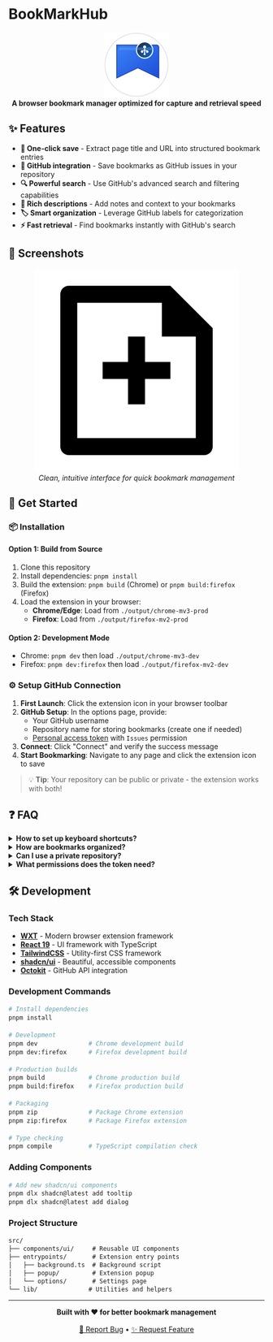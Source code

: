 # BookMarkHub

<div align="center">
  <img src="./icon.svg" width="128" height="128" alt="BookmarkHub Icon">
  <br>
  <strong>A browser bookmark manager optimized for capture and retrieval speed</strong>
</div>

## ✨ Features

- **🚀 One-click save** - Extract page title and URL into structured bookmark entries
- **🐙 GitHub integration** - Save bookmarks as GitHub issues in your repository  
- **🔍 Powerful search** - Use GitHub's advanced search and filtering capabilities
- **📝 Rich descriptions** - Add notes and context to your bookmarks
- **🏷️ Smart organization** - Leverage GitHub labels for categorization
- **⚡ Fast retrieval** - Find bookmarks instantly with GitHub's search

## 📸 Screenshots

<div align="center">
  <img src="./src/assets/bookmarkhub.svg" alt="BookmarkHub Extension Interface" width="400">
  <br>
  <em>Clean, intuitive interface for quick bookmark management</em>
</div>

## 🚀 Get Started

### 📦 Installation

#### Option 1: Build from Source
1. Clone this repository
2. Install dependencies: `pnpm install`
3. Build the extension: `pnpm build` (Chrome) or `pnpm build:firefox` (Firefox)
4. Load the extension in your browser:
   - **Chrome/Edge**: Load from `./output/chrome-mv3-prod`
   - **Firefox**: Load from `./output/firefox-mv2-prod`

#### Option 2: Development Mode
- Chrome: `pnpm dev` then load `./output/chrome-mv3-dev`
- Firefox: `pnpm dev:firefox` then load `./output/firefox-mv2-dev`

### ⚙️ Setup GitHub Connection

1. **First Launch**: Click the extension icon in your browser toolbar
2. **GitHub Setup**: In the options page, provide:
   - Your GitHub username
   - Repository name for storing bookmarks (create one if needed)
   - [Personal access token](https://github.com/settings/personal-access-tokens/new) with `Issues` permission
3. **Connect**: Click "Connect" and verify the success message
4. **Start Bookmarking**: Navigate to any page and click the extension icon to save

> 💡 **Tip**: Your repository can be public or private - the extension works with both!

## ❓ FAQ

<details>
<summary><strong>How to set up keyboard shortcuts?</strong></summary>

You can assign a custom keyboard shortcut to quickly open the extension:
- **Chrome/Edge**: Go to `chrome://extensions/shortcuts`
- **Firefox**: Visit `about:addons` → Extension settings → Shortcuts

</details>

<details>
<summary><strong>How are bookmarks organized?</strong></summary>

Each bookmark becomes a GitHub issue with:
- **Title**: The webpage title
- **Body**: The URL
- **Comments**: Your additional notes and descriptions  
- **Labels**: Tags for categorization (future feature)

This gives you access to GitHub's powerful search, filtering, and organization tools!

</details>

<details>
<summary><strong>Can I use a private repository?</strong></summary>

Yes! BookmarkHub works with both public and private repositories. Your bookmarks will only be visible to you and anyone with repository access.

</details>

<details>
<summary><strong>What permissions does the token need?</strong></summary>

Your GitHub personal access token needs:
- **Issues**: Read and write access to create and manage bookmark issues
- **Repository access**: Select the specific repository for your bookmarks

</details>

## 🛠️ Development

### Tech Stack

- **[WXT](https://wxt.dev/)** - Modern browser extension framework
- **[React 19](https://react.dev/)** - UI framework with TypeScript
- **[TailwindCSS](https://tailwindcss.com/)** - Utility-first CSS framework  
- **[shadcn/ui](https://ui.shadcn.com/)** - Beautiful, accessible components
- **[Octokit](https://github.com/octokit/octokit.js)** - GitHub API integration

### Development Commands

```bash
# Install dependencies
pnpm install

# Development
pnpm dev              # Chrome development build
pnpm dev:firefox      # Firefox development build

# Production builds
pnpm build            # Chrome production build
pnpm build:firefox    # Firefox production build

# Packaging
pnpm zip              # Package Chrome extension
pnpm zip:firefox      # Package Firefox extension

# Type checking
pnpm compile          # TypeScript compilation check
```

### Adding Components

```bash
# Add new shadcn/ui components
pnpm dlx shadcn@latest add tooltip
pnpm dlx shadcn@latest add dialog
```

### Project Structure

```
src/
├── components/ui/     # Reusable UI components
├── entrypoints/       # Extension entry points
│   ├── background.ts  # Background script
│   ├── popup/         # Extension popup
│   └── options/       # Settings page
└── lib/              # Utilities and helpers
```

---

<div align="center">
  <strong>Built with ❤️ for better bookmark management</strong>
  <br><br>
  <a href="https://github.com/st01cs/bookmarkhub/issues">🐛 Report Bug</a> • 
  <a href="https://github.com/st01cs/bookmarkhub/issues">✨ Request Feature</a>
</div>
